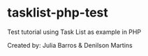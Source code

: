 # tasklist-php-test
Test tutorial using Task List as example in PHP

Created by: Julia Barros & Denilson Martins
